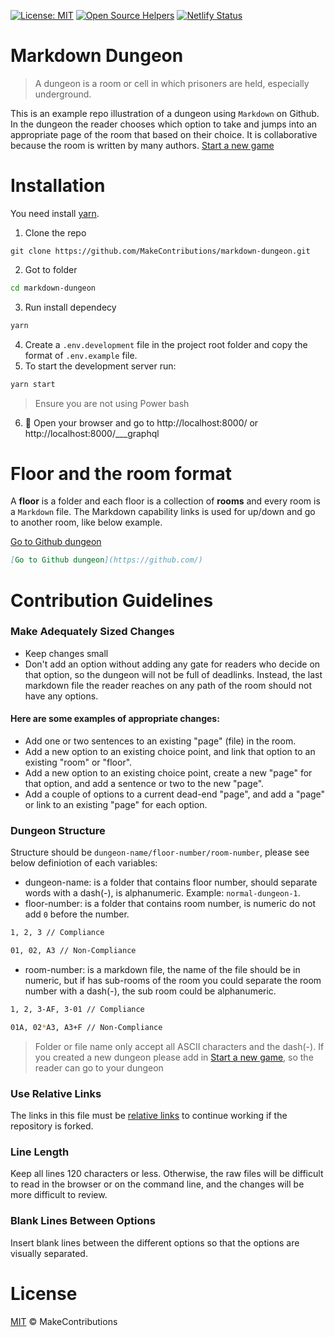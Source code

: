 [![License: MIT](https://img.shields.io/badge/License-MIT-blue.svg)](https://opensource.org/licenses/MIT)
[![Open Source Helpers](https://www.codetriage.com/makecontributions/markdown-dungeon/badges/users.svg)](https://www.codetriage.com/makecontributions/markdown-dungeon)
[![Netlify Status](https://api.netlify.com/api/v1/badges/320e6533-33ab-402c-bfb9-ebac1881b260/deploy-status)](https://app.netlify.com/sites/markdown-dungeon/deploys)

# Markdown Dungeon

> A dungeon is a room or cell in which prisoners are held, especially underground.

This is an example repo illustration of a dungeon using `Markdown` on Github.
In the dungeon the reader chooses which option to take and jumps into an appropriate page of the room that based on their choice.
It is collaborative because the room is written by many authors. [Start a new game](./start-new-game.md)

# Installation
You need install [yarn](https://www.npmjs.com/package/yarn).

1. Clone the repo
```git
git clone https://github.com/MakeContributions/markdown-dungeon.git
```
2. Got to folder
```bash
cd markdown-dungeon
```
3. Run install dependecy
```bash
yarn
```
4. Create a `.env.development` file in the project root folder and copy the format of `.env.example` file.
5. To start the development server run:
```bash
yarn start
```
> Ensure you are not using Power bash

6. 🎉 Open your browser and go to http://localhost:8000/ or http://localhost:8000/___graphql

# Floor and the room format

A **floor** is a folder and each floor is a collection of **rooms** and every room is a `Markdown` file.
The Markdown capability links is used for up/down and go to another room, like below example.

[Go to Github dungeon](https://github.com/)

```md
[Go to Github dungeon](https://github.com/)
```

# Contribution Guidelines

### Make Adequately Sized Changes

- Keep changes small
- Don't add an option without adding any gate for readers who decide on that option, so the dungeon will not be full of deadlinks. Instead, the last markdown file the reader reaches on any path of the room should not have any options.

#### Here are some examples of appropriate changes:

- Add one or two sentences to an existing "page" (file) in the room.
- Add a new option to an existing choice point, and link that option to an existing "room" or "floor".
- Add a new option to an existing choice point, create a new "page" for that option, and add a sentence or two to the new "page".
- Add a couple of options to a current dead-end "page", and add a "page" or link to an existing "page" for each option.

### Dungeon Structure

Structure should be `dungeon-name/floor-number/room-number`, please see below definiotion of each variables:

- dungeon-name: is a folder that contains floor number, should separate words with a dash(-), is alphanumeric. Example: `normal-dungeon-1`.
- floor-number: is a folder that contains room number, is numeric do not add `0` before the number.

```bash
1, 2, 3 // Compliance

01, 02, A3 // Non-Compliance
```

- room-number: is a markdown file, the name of the file should be in numeric, but if has sub-rooms of the room you could separate the room number with a dash(-), the sub room could be alphanumeric.

```bash
1, 2, 3-AF, 3-01 // Compliance

01A, 02*A3, A3+F // Non-Compliance
```

> Folder or file name only accept all ASCII characters and the dash(-).
> If you created a new dungeon please add in [Start a new game](./start-new-game.md), so the reader can go to your dungeon

### Use Relative Links

The links in this file must be [relative links](https://compugoddess.com/relative-vs-absolute-links/) to continue working if the repository is forked.

### Line Length

Keep all lines 120 characters or less. Otherwise, the raw files will be difficult to read in the browser or on the command line, and the changes will be more difficult to review.

### Blank Lines Between Options

Insert blank lines between the different options so that the options are visually separated.

# License

[MIT](./LICENSE) © MakeContributions
